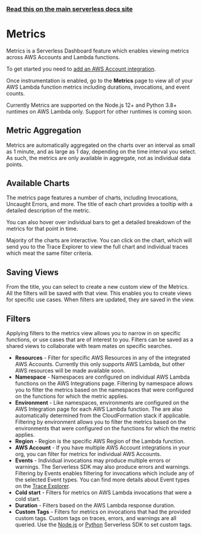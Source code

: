 <!--
title: Serverless Framework - Monitoring & Observability - Metrics
description: Overview of the Metrics feature in Serverless Dashboard, including setup, available charts, and filters.
short_title: Serverless Dashboard Observability - Metrics
keywords:
  [
    'Serverless Framework',
    'Monitoring',
    'Observability',
    'Metrics',
    'AWS Lambda',
  ]
-->

<!-- DOCS-SITE-LINK:START automatically generated  -->

### [Read this on the main serverless docs site](https://www.serverless.com/framework/docs/guides/monitoring/metrics/)

<!-- DOCS-SITE-LINK:END -->

# Metrics

Metrics is a Serverless Dashboard feature which enables viewing metrics across
AWS Accounts and Lambda functions.

To get started you need to [add an AWS Account integration](./README.md).

Once instrumentation is enabled, go to the **Metrics** page to view all of your
AWS Lambda function metrics including durations, invocations, and event counts.

Currently Metrics are supported on the Node.js 12+ and Python 3.8+ runtimes on
AWS Lambda only. Support for other runtimes is coming soon.

## Metric Aggregation

Metrics are automatically aggregated on the charts over an interval as small as
1 minute, and as large as 1 day, depending on the time interval you select. As
such, the metrics are only available in aggregate, not as individual data
points.

## Available Charts

The metrics page features a number of charts, including Invocations, Uncaught
Errors, and more. The title of each chart provides a tooltip with a detailed
description of the metric.

You can also hover over individual bars to get a detailed breakdown of the
metrics for that point in time.

Majority of the charts are interactive. You can click on the chart, which will
send you to the Trace Explorer to view the full chart and individual traces
which meat the same filter criteria.

## Saving Views

From the title, you can select to create a new custom view of the Metrics. All
the filters will be saved with that view. This enables you to create views for
specific use cases. When filters are updated, they are saved in the view.

## Filters

Applying filters to the metrics view allows you to narrow in on
specific functions, or use cases that are of interest to you. Filters can be
saved as a shared views to collaborate with team mates on specific searches.

- **Resources** - Filter for specific AWS Resources in any of the integrated
  AWS Accounts. Currently this only supports AWS Lambda, but other AWS resources
  will be made available soon.
- **Namespace** - Namespaces are configured on individual AWS Lambda functions
  on the AWS Integrations page. Filtering by namespace allows you to filter the
  metrics based on the namespaces that were configured on the functions for which
  the metric applies.
- **Environment** - Like namespaces, environments are configured on the AWS
  Integration page for each AWS Lambda function. The are also automatically
  determined from the CloudFormation stack if applicable. Filtering by environment
  allows you to filter the metrics based on the environments that were configured
  on the functions for which the metric applies.
- **Region** - Region is the specific AWS Region of the Lambda function.
- **AWS Account** - If you have multiple AWS Account integrations in your
  org, you can filter for metrics for individual AWS Accounts.
- **Events** - Individual invocations may produce multiple errors or warnings.
  The Serverless SDK may also produce errors and warnings. Filtering by Events
  enables filtering for invocations which include any of the selected Event types.
  You can find more details about Event types on the [Trace Explorer](./traces#event-types.md).
- **Cold start** - Filters for metrics on AWS Lambda invocations that were a
  cold start.
- **Duration** - Filters based on the AWS Lambda response duration.
- **Custom Tags** - Filters for metrics on invocations that had the provided
  custom tags. Custom tags on traces, errors, and warnings are all queried. Use
  the [Node.js](./sdk/nodejs.md) or [Python](./sdk/python.md) Serverless SDK to
  set custom tags.
